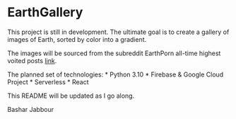 # EarthGallery
This project is still in development. The ultimate goal is to create a gallery of images of Earth, sorted by color into a gradient.

The images will be sourced from the subreddit EarthPorn all-time highest voited posts [link](https://www.reddit.com/r/EarthPorn/top/?t=all).

The planned set of technologies:
    * Python 3.10
    * Firebase & Google Cloud Project
    * Serverless
    * React

This README will be updated as I go along.

Bashar Jabbour
